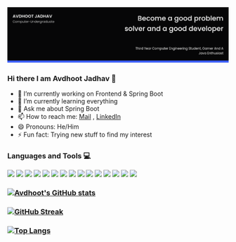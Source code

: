  <img src="https://github.com/AvdhootJadhav/AvdhootJadhav/blob/main/cover.png">

### Hi there I am Avdhoot Jadhav 👋

<!--
**AvdhootJadhav/AvdhootJadhav** is a ✨ _special_ ✨ repository because its `README.md` (this file) appears on your GitHub profile. -->

 - 🔭 I’m currently working on Frontend & Spring Boot
 - 🌱 I’m currently learning everything
 - 💬 Ask me about Spring Boot
 - 📫 How to reach me: [Mail](avdhootjadhav002@gmail.com) , [LinkedIn](https://www.linkedin.com/in/avdhoot-jadhav-349a80185/)
 - 😄 Pronouns: He/Him
 - ⚡ Fun fact: Trying new stuff to find my interest

### Languages and Tools 💻
<p>
<!-- C++ -->
 <img src="https://camo.githubusercontent.com/891c1fd9d2ab2adf1053e8514f469b94049769ccd9d2765c8e06e9c1b6da1b8c/68747470733a2f2f696d672e736869656c64732e696f2f62616467652f632b2b2d2532333030353939432e7376673f7374796c653d666f722d7468652d6261646765266c6f676f3d63253242253242266c6f676f436f6c6f723d7768697465">
<!-- Java -->
 <img src="https://camo.githubusercontent.com/6cbecd63a9a8f83ee186885c446938820ffa8304942a284ee6e1e2acb2bfd822/68747470733a2f2f696d672e736869656c64732e696f2f62616467652f6a6176612d2532334544384230302e7376673f7374796c653d666f722d7468652d6261646765266c6f676f3d6a617661266c6f676f436f6c6f723d7768697465">
 
 <!-- Dart -->
 <img src="https://camo.githubusercontent.com/66e074df3caa3dd982cdda4f20a43da1f444e9ae2163cdf745c73fa22f4f6d69/68747470733a2f2f696d672e736869656c64732e696f2f62616467652f446172742d2532333032353639422e7376673f7374796c653d666f722d7468652d6261646765266c6f676f3d44617274266c6f676f436f6c6f723d7768697465">
 
 <!-- Spring Boot -->
 <img src="https://img.shields.io/badge/Spring_Boot-F2F4F9?style=for-the-badge&logo=spring-boot">
 
 <!-- Thymeleaf -->
 <img src="https://img.shields.io/badge/Thymeleaf-%23005C0F.svg?style=for-the-badge&logo=Thymeleaf&logoColor=white">
 
<!-- Flutter -->
 <img src="https://camo.githubusercontent.com/b6d2d66adc138025ea9cdf8444cdc29a588c98d062c263f8651ba6b7ad46fef0/68747470733a2f2f696d672e736869656c64732e696f2f62616467652f466c75747465722d2532333032353639422e7376673f7374796c653d666f722d7468652d6261646765266c6f676f3d466c7574746572266c6f676f436f6c6f723d7768697465">
 
<!-- Git -->
 <img src="https://camo.githubusercontent.com/ec0d32e85caf4723d5182a75338c89f85a2c3679aed0c46c9ee9fd1c8dc2a316/68747470733a2f2f696d672e736869656c64732e696f2f62616467652f6769742d2532334630353033332e7376673f7374796c653d666f722d7468652d6261646765266c6f676f3d676974266c6f676f436f6c6f723d7768697465">

<!-- Firebase -->
 <img src="https://img.shields.io/badge/firebase-ffca28?style=for-the-badge&logo=firebase&logoColor=black">

<!-- MongoDB -->
 <img src="https://img.shields.io/badge/MongoDB-%234ea94b.svg?style=for-the-badge&logo=mongodb&logoColor=white">
 
 
<!-- Windows -->
 <img src="https://img.shields.io/badge/Windows-0078D6?style=for-the-badge&logo=windows&logoColor=white">
 
<!-- Linuxmint -->
 <img src="https://img.shields.io/badge/Linux_Mint-87CF3E?style=for-the-badge&logo=linux-mint&logoColor=white">
 
<!-- VSCode -->
 <img src="https://img.shields.io/badge/Visual_Studio_Code-0078D4?style=for-the-badge&logo=visual%20studio%20code&logoColor=white">
 
 <!-- Eclipse -->
 <img src="https://img.shields.io/badge/Eclipse-FE7A16.svg?style=for-the-badge&logo=Eclipse&logoColor=white">
 
<!-- Postman -->
 <img src="https://img.shields.io/badge/Postman-FF6C37?style=for-the-badge&logo=Postman&logoColor=white">
 
 <!-- Heroku -->
 <img src="https://img.shields.io/badge/heroku-%23430098.svg?style=for-the-badge&logo=heroku&logoColor=white">
</p>

### [![Avdhoot's GitHub stats](https://github-readme-stats.vercel.app/api?username=AvdhootJadhav&show_icons=true&theme=tokyonight)](https://github.com/anuraghazra/github-readme-stats)

### [![GitHub Streak](https://github-readme-streak-stats.herokuapp.com/?user=AvdhootJadhav)](https://git.io/streak-stats)

### [![Top Langs](https://github-readme-stats.vercel.app/api/top-langs/?username=AvdhootJadhav&layout=compact)](https://github.com/anuraghazra/github-readme-stats)


